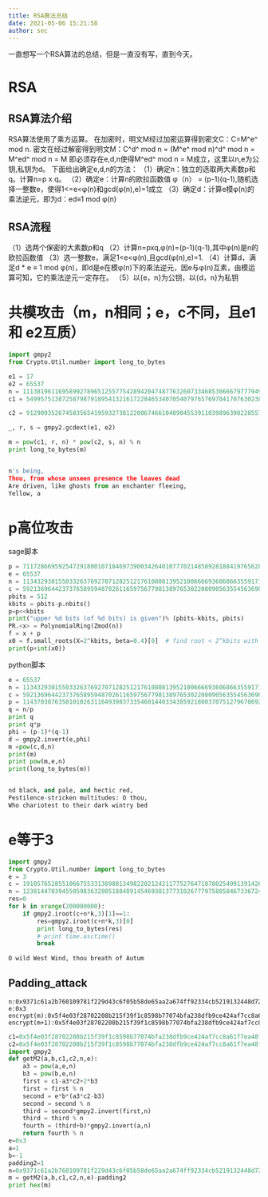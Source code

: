 ```yaml
---
title: RSA算法总结
date: 2021-05-06 15:21:58
author: sec
---
```

一直想写一个RSA算法的总结，但是一直没有写，直到今天。
# RSA
## RSA算法介绍
	
RSA算法使用了乘方运算。
在加密时，明文M经过加密运算得到密文C：C=M^e^ mod n.
密文在经过解密得到明文M：C^d^ mod n = (M^e^ mod n)^d^ mod n = M^ed^ mod n = M
即必须存在e,d,n使得M^ed^ mod n = M成立，这里以n,e为公钥,私钥为d。
下面给出确定e,d,n的方法：
（1）确定n：独立的选取两大素数p和q。计算n=p x q。
（2）确定e：计算n的欧拉函数值 φ（n） = (p-1)(q-1),随机选择一整数e，使得1<=e<φ(n)和gcd(φ(n),e)=1成立
（3）确定d：计算e模φ(n)的乘法逆元，即为d：ed≡1 mod φ(n)

## RSA流程
（1）选两个保密的大素数p和q
（2）计算n=pxq,φ(n)=(p-1)(q-1),其中φ(n)是n的欧拉函数值
（3）选一整数e，满足1<e<φ(n),且gcd(φ(n),e)=1.
（4）计算d，满足d * e ≡ 1 mod φ(n)，即d是e在模φ(n)下的乘法逆元，因e与φ(n)互素，由模运算可知，它的乘法逆元一定存在。
（5）以{e，n}为公钥，以{d，n}为私钥

# 共模攻击（m，n相同；e，c不同，且e1 和 e2互质）
```py
import gmpy2
from Crypto.Util.number import long_to_bytes

e1 = 17
e2 = 65537
n = 111381961169589927896512557754289420474877632607334685306667977794938824018345795836303161492076539375959731633270626091498843936401996648820451019811592594528673182109109991384472979198906744569181673282663323892346854520052840694924830064546269187849702880332522636682366270177489467478933966884097824069977
c1 = 54995751387258798791895413216172284653407054079765769704170763023830130981480272943338445245689293729308200574217959018462512790523622252479258419498858307898118907076773470253533344877959508766285730509067829684427375759345623701605997067135659404296663877453758701010726561824951602615501078818914410959610

c2 = 91290935267458356541959327381220067466104890455391103989639822855753797805354139741959957951983943146108552762756444475545250343766798220348240377590112854890482375744876016191773471853704014735936608436210153669829454288199838827646402742554134017280213707222338496271289894681312606239512924842845268366950

_, r, s = gmpy2.gcdext(e1, e2)

m = pow(c1, r, n) * pow(c2, s, n) % n
print long_to_bytes(m)


n's being,
Thou, from whose unseen presence the leaves dead
Are driven, like ghosts from an enchanter fleeing,
Yellow, a
```

# p高位攻击
sage脚本
```py
p = 7117286695925472918001071846973900342640107770214858928188419765628151478620236042882657992902
e = 65537
n = 113432930155033263769270712825121761080813952100666693606866355917116416984149165507231925180593860836255402950358327422447359200689537217528547623691586008952619063846801829802637448874451228957635707553980210685985215887107300416969549087293746310593988908287181025770739538992559714587375763131132963783147
c = 59213696442373765895948702611659756779813897653022080905635545636905434038306468935283962686059037461940227618715695875589055593696352594630107082714757036815875497138523738695066811985036315624927897081153190329636864005133757096991035607918106529151451834369442313673849563635248465014289409374291381429646
pbits = 512
kbits = pbits-p.nbits()
p=p<<kbits
print("upper %d bits (of %d bits) is given")% (pbits-kbits, pbits)
PR.<x> = PolynomialRing(Zmod(n))
f = x + p
x0 = f.small_roots(X=2^kbits, beta=0.4)[0]  # find root < 2^kbits with factor >= n^0.4
print(p+int(x0))
```
python脚本

```py
e = 65537
n = 113432930155033263769270712825121761080813952100666693606866355917116416984149165507231925180593860836255402950358327422447359200689537217528547623691586008952619063846801829802637448874451228957635707553980210685985215887107300416969549087293746310593988908287181025770739538992559714587375763131132963783147
c = 59213696442373765895948702611659756779813897653022080905635545636905434038306468935283962686059037461940227618715695875589055593696352594630107082714757036815875497138523738695066811985036315624927897081153190329636864005133757096991035607918106529151451834369442313673849563635248465014289409374291381429646
p = 11437038763581010263116493983733546014403343859218003707512796706928880848035239990740428334091106443982769386517753703890002478698418549777553268906496423
q = n/p
print q
print q*p
phi = (p-1)*(q-1)
d = gmpy2.invert(e,phi)
m =pow(c,d,n)
print(m)
print pow(m,e,n)
print(long_to_bytes(m))


nd black, and pale, and hectic red,
Pestilence-stricken multitudes: O thou,
Who chariotest to their dark wintry bed
```

# e等于3
```py
import gmpy2
from Crypto.Util.number import long_to_bytes
e = 3
c = 19105765285510667553313898813498220212421177527647187802549913914263968945493144633390670605116251064550364704789358830072133349108808799075021540479815182657667763617178044110939458834654922540704196330451979349353031578518479199454480458137984734402248011464467312753683234543319955893
n = 123814470394550598363280518848914546938137731026777975885846733672494493975703069760053867471836249473290828799962586855892685902902050630018312939010564945676699712246249820341712155938398068732866646422826619477180434858148938235662092482058999079105450136181685141895955574548671667320167741641072330259009
res=0
for k in xrange(200000000):
    if gmpy2.iroot(c+n*k,3)[1]==1:
        res=gmpy2.iroot(c+n*k,3)[0]
        print long_to_bytes(res)
        # print time.asctime()
        break
        
O wild West Wind, thou breath of Autum
```

## Padding_attack
	n:0x9371c61a2b760109781f229d43c6f05b58de65aa2a674ff92334cb5219132448d72c1293c145eb6f35e58791669f2d8d3b6ce506f4b3543beb947cf119f463a00bd33a33c4d566c4fd3f4c73c697fa5f3bf65976284b9cc96ec817241385d480003cdda9649fa0995b013e66f583c9a9710f7e18396fbf461cb31720f94a0f79L
	e:0x3
	encrypt(m):0x5f4e03f28702208b215f39f1c8598b77074bfa238dfb9ce424af7cc8a61f7ea48ffbbd5a5e1a10f686c3f240e85d011f6c8b968d1d607b2e1d5a78ad6947b7d3ec8f33ad32489befab601fe745164e4ff4aed7630da89af7f902f6a1bf7266c9c95b29f2c69c33b93a709f282d43b10c61b1a1fe76f5fee970780d7512389fd1L
	encrypt(m+1):0x5f4e03f28702208b215f39f1c8598b77074bfa238dfb9ce424af7cc8a61f7ea48ffc5c26b0c12bcff9f697f274f59f0e55a147768332fc1f1bac5bbc8f9bb508104f232bdd20091d26adc52e36feda4a156eae7dce4650f83fabc828fdcfb01d25efb98db8b94811ca855a6aa77caff991e7b986db844ff7a140218449aaa7e8L
```py
c1=0x5f4e03f28702208b215f39f1c8598b77074bfa238dfb9ce424af7cc8a61f7ea48ffbbd5a5e1a10f686c3f240e85d011f6c8b968d1d607b2e1d5a78ad6947b7d3ec8f33ad32489befab601fe745164e4ff4aed7630da89af7f902f6a1bf7266c9c95b29f2c69c33b93a709f282d43b10c61b1a1fe76f5fee970780d7512389fd1L
c2=0x5f4e03f28702208b215f39f1c8598b77074bfa238dfb9ce424af7cc8a61f7ea48ffc5c26b0c12bcff9f697f274f59f0e55a147768332fc1f1bac5bbc8f9bb508104f232bdd20091d26adc52e36feda4a156eae7dce4650f83fabc828fdcfb01d25efb98db8b94811ca855a6aa77caff991e7b986db844ff7a140218449aaa7e8L
import gmpy2
def getM2(a,b,c1,c2,n,e):
    a3 = pow(a,e,n)
    b3 = pow(b,e,n)
    first = c1-a3*c2+2*b3
    first = first % n
    second = e*b*(a3*c2-b3)
    second = second % n
    third = second*gmpy2.invert(first,n)
    third = third % n
    fourth = (third+b)*gmpy2.invert(a,n)
    return fourth % n
e=0x3
a=1
b=-1
padding2=1
n=0x9371c61a2b760109781f229d43c6f05b58de65aa2a674ff92334cb5219132448d72c1293c145eb6f35e58791669f2d8d3b6ce506f4b3543beb947cf119f463a00bd33a33c4d566c4fd3f4c73c697fa5f3bf65976284b9cc96ec817241385d480003cdda9649fa0995b013e66f583c9a9710f7e18396fbf461cb31720f94a0f79
m = getM2(a,b,c1,c2,n,e)-padding2
print hex(m)
```
